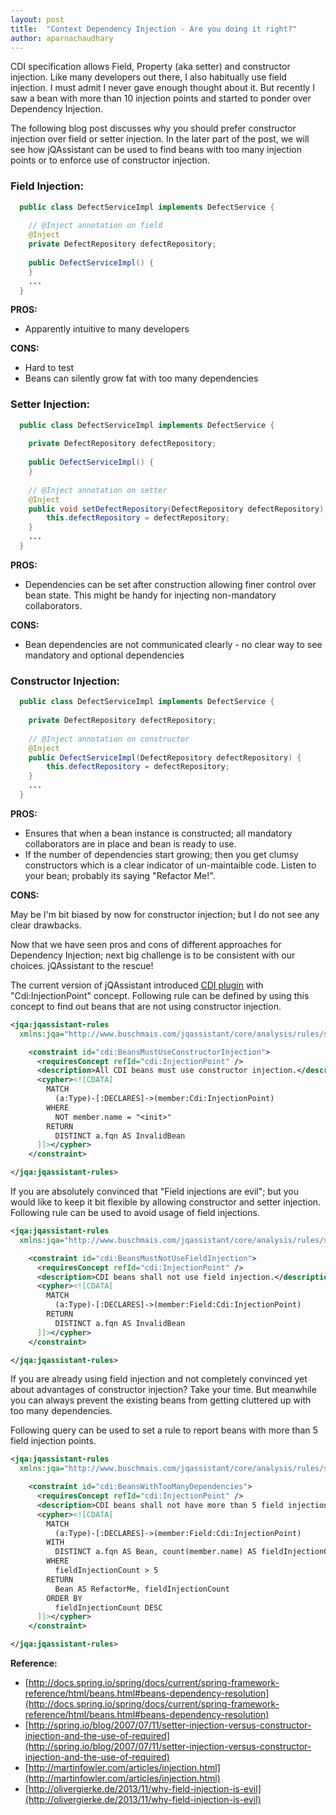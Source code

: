 ```yaml
---
layout: post
title:  "Context Dependency Injection - Are you doing it right?"
author: aparnachaudhary
---
```


CDI specification allows Field, Property (aka setter) and constructor injection. Like many developers out there, I also habitually use field injection. I must admit I never gave enough thought about it. But recently I saw a bean with more than 10 injection points and started to ponder over Dependency Injection. 

The following blog post discusses why you should prefer constructor injection over field or setter injection. In the later part of the post, we will see how jQAssistant can be used to find beans with too many injection points or to enforce use of constructor injection.


### Field Injection:

```java
  public class DefectServiceImpl implements DefectService {
  
    // @Inject annotation on field
    @Inject
    private DefectRepository defectRepository;
    
    public DefectServiceImpl() {
    }
    ...
  }
```

**PROS:**

* Apparently intuitive to many developers

**CONS:**

* Hard to test
* Beans can silently grow fat with too many dependencies

### Setter Injection:

```java
  public class DefectServiceImpl implements DefectService {
  
    private DefectRepository defectRepository;
    
    public DefectServiceImpl() {
    }
    
    // @Inject annotation on setter
    @Inject
    public void setDefectRepository(DefectRepository defectRepository) {
        this.defectRepository = defectRepository;
    }
    ...
  }
```

**PROS:**

* Dependencies can be set after construction allowing finer control over bean state. This might be handy for injecting non-mandatory collaborators.

**CONS:**

* Bean dependencies are not communicated clearly - no clear way to see mandatory and optional dependencies


### Constructor Injection:


```java
  public class DefectServiceImpl implements DefectService {
  
    private DefectRepository defectRepository;
    
    // @Inject annotation on constructor
    @Inject
    public DefectServiceImpl(DefectRepository defectRepository) {
        this.defectRepository = defectRepository;
    }
    ...
  }
```

**PROS:**

* Ensures that when a bean instance is constructed; all mandatory collaborators are in place and bean is ready to use.
* If the number of dependencies start growing; then you get clumsy constructors which is a clear indicator of un-maintaible code. Listen to your bean; probably its saying "Refactor Me!".

**CONS:**

May be I'm bit biased by now for constructor injection; but I do not see any clear drawbacks.

Now that we have seen pros and cons of different approaches for Dependency Injection; next big challenge is to be consistent with our choices. jQAssistant to the rescue!


The current version of jQAssistant introduced [CDI plugin](https://github.com/buschmais/jqassistant/issues/78) with "Cdi:InjectionPoint" concept. Following rule can be defined by using this concept to find out beans that are not using constructor injection.

```xml
<jqa:jqassistant-rules
  xmlns:jqa="http://www.buschmais.com/jqassistant/core/analysis/rules/schema/v1.0">

    <constraint id="cdi:BeansMustUseConstructorInjection">
      <requiresConcept refId="cdi:InjectionPoint" />
      <description>All CDI beans must use constructor injection.</description>
      <cypher><![CDATA[
        MATCH
          (a:Type)-[:DECLARES]->(member:Cdi:InjectionPoint)
        WHERE
          NOT member.name = "<init>"
        RETURN
          DISTINCT a.fqn AS InvalidBean
      ]]></cypher>
    </constraint>

</jqa:jqassistant-rules>  
```

If you are absolutely convinced that "Field injections are evil"; but you would like to keep it bit flexible by allowing constructor and setter injection. Following rule can be used to avoid usage of field injections.

```xml
<jqa:jqassistant-rules
  xmlns:jqa="http://www.buschmais.com/jqassistant/core/analysis/rules/schema/v1.0">

    <constraint id="cdi:BeansMustNotUseFieldInjection">
      <requiresConcept refId="cdi:InjectionPoint" />
      <description>CDI beans shall not use field injection.</description>
      <cypher><![CDATA[
        MATCH
          (a:Type)-[:DECLARES]->(member:Field:Cdi:InjectionPoint)
        RETURN
          DISTINCT a.fqn AS InvalidBean
      ]]></cypher>
    </constraint>

</jqa:jqassistant-rules>  
```

If you are already using field injection and not completely convinced yet about advantages of constructor injection? Take your time. But meanwhile you can always prevent the existing beans from getting cluttered up with too many dependencies.

Following query can be used to set a rule to report beans with more than 5 field injection points.

```xml
<jqa:jqassistant-rules
  xmlns:jqa="http://www.buschmais.com/jqassistant/core/analysis/rules/schema/v1.0">

    <constraint id="cdi:BeansWithTooManyDependencies">
      <requiresConcept refId="cdi:InjectionPoint" />
      <description>CDI beans shall not have more than 5 field injection points.</description>
      <cypher><![CDATA[
        MATCH
          (a:Type)-[:DECLARES]->(member:Field:Cdi:InjectionPoint)
        WITH
          DISTINCT a.fqn AS Bean, count(member.name) AS fieldInjectionCount
        WHERE
          fieldInjectionCount > 5
        RETURN
          Bean AS RefactorMe, fieldInjectionCount
        ORDER BY
          fieldInjectionCount DESC
      ]]></cypher>
    </constraint>

</jqa:jqassistant-rules>  
```


**Reference:**

* [http://docs.spring.io/spring/docs/current/spring-framework-reference/html/beans.html#beans-dependency-resolution](http://docs.spring.io/spring/docs/current/spring-framework-reference/html/beans.html#beans-dependency-resolution)
* [http://spring.io/blog/2007/07/11/setter-injection-versus-constructor-injection-and-the-use-of-required](http://spring.io/blog/2007/07/11/setter-injection-versus-constructor-injection-and-the-use-of-required)
* [http://martinfowler.com/articles/injection.html](http://martinfowler.com/articles/injection.html)
* [http://olivergierke.de/2013/11/why-field-injection-is-evil](http://olivergierke.de/2013/11/why-field-injection-is-evil)
